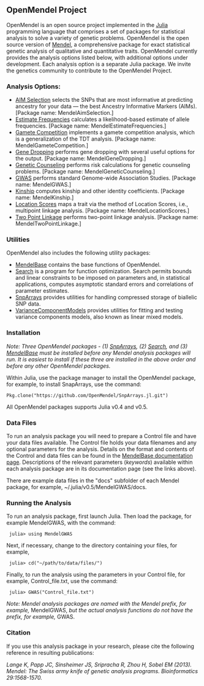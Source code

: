 ## OpenMendel Project

OpenMendel is an open source project implemented in the [Julia](http://julialang.org) programming language that comprises a set of packages for statistical analysis to solve a variety of genetic problems. OpenMendel is the open source version of [Mendel](http://www.genetics.ucla.edu/software/mendel), a comprehensive package for exact statistical genetic analysis of qualitative and quantitative traits. OpenMendel currently provides the analysis options listed below, with additional options under development. Each analysis option is a separate Julia package. We invite the genetics community to contribute to the OpenMendel Project.

### Analysis Options:

* [AIM Selection](https://openmendel.github.io/MendelAimSelection.jl) selects the SNPs that are most informative at predicting ancestry for your data — the best Ancestry Informative Markers (AIMs). [Package name: MendelAimSelection.]
* [Estimate Frequencies](https://openmendel.github.io/MendelEstimateFrequencies.jl) calculates a likelihood-based estimate of allele frequencies. [Package name: MendelEstimateFrequencies.]
* [Gamete Competition](https://openmendel.github.io/MendelGameteCompetition.jl) implements a gamete competition analysis, which is a generalization of the TDT analysis. [Package name: MendelGameteCompetition.]
* [Gene Dropping](https://github.com/OpenMendel/MendelGeneDropping.jl) performs gene dropping with several useful options for the output. [Package name: MendelGeneDropping.]
* [Genetic Counseling](https://openmendel.github.io/MendelGeneticCounseling.jl)  performs risk calculations for genetic counseling problems. [Package name: MendelGeneticCounseling.]
* [GWAS](https://github.com/OpenMendel/MendelGWAS.jl) performs standard Genome-wide Association Studies. [Package name: MendelGWAS.]
* [Kinship](https://openmendel.github.io/MendelKinship.jl) computes kinship and other identity coefficients. [Package name: MendelKinship.]
* [Location Scores](https://github.com/OpenMendel/MendelLocationScores.jl) maps a trait via the method of Location Scores, i.e., multipoint linkage analysis. [Package name: MendelLocationScores.]
* [Two Point Linkage](https://openmendel.github.io/MendelTwoPointLinkage.jl) performs two-point linkage analysis. [Package name: MendelTwoPointLinkage.]

### Utilities

OpenMendel also includes the following utility packages:

* [MendelBase](https://openmendel.github.io/MendelBase.jl) contains the base functions of OpenMendel.
* [Search](https://openmendel.github.io/Search.jl) is a program for function optimization. Search permits bounds and linear constraints to be imposed on parameters and, in statistical applications, computes asymptotic standard errors and correlations of parameter estimates.
* [SnpArrays](https://openmendel.github.io/SnpArrays.jl/latest/) provides utilities for handling compressed storage of biallelic SNP data.
* [VarianceComponentModels](https://openmendel.github.io/VarianceComponentModels.jl/latest/) provides utilities for fitting and testing variance components models, also known as linear mixed models.

### Installation

*Note: Three OpenMendel packages - (1) [SnpArrays](https://openmendel.github.io/SnpArrays.jl), (2) [Search](https://openmendel.github.io/SnpArrays.jl/latest/), and (3) [MendelBase](https://openmendel.github.io/MendelBase.jl) must be installed before any Mendel analysis packages will run. It is easiest to install if these three are installed in the above order and before any other OpenMendel packages.*

Within Julia, use the package manager to install the OpenMendel package, for example, to install SnapArrays, use the command:

    Pkg.clone("https://github.com/OpenMendel/SnpArrays.jl.git")

All OpenMendel packages supports Julia v0.4 and v0.5.

### Data Files

To run an analysis package you will need to prepare a Control file and have your data files available. The Control file holds your data filenames and any optional parameters for the analysis. Details on the format and contents of the Control and data files can be found in the [MendelBase documentation page](https://openmendel.github.io/MendelBase.jl). Descriptions of the relevant parameters (*keywords*) available within each analysis package are in its documentation page (see the links above).

There are example data files in the "docs" subfolder of each Mendel package, for example, ~/.julia/v0.5/MendelGWAS/docs.

### Running the Analysis

To run an analysis package, first launch Julia. Then load the package, for example MendelGWAS, with the command:

     julia> using MendelGWAS

Next, if necessary, change to the directory containing your files, for example,

     julia> cd("~/path/to/data/files/")

Finally, to run the analysis using the parameters in your Control file, for example, Control_file.txt, use the command:

     julia> GWAS("Control_file.txt")

*Note: Mendel analysis packages are named with the Mendel prefix, for example,* MendelGWAS, *but the actual analysis functions do not have the prefix, for example,* GWAS.

### Citation

If you use this analysis package in your research, please cite the following reference in resulting publications:

*Lange K, Papp JC, Sinsheimer JS, Sripracha R, Zhou H, Sobel EM (2013). Mendel: The Swiss army knife of genetic analysis programs. Bioinformatics 29:1568-1570.*
